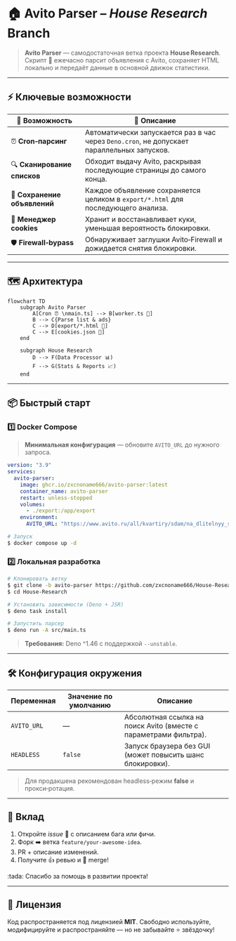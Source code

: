 # 🏠 Avito Parser – *House Research* Branch

&#x20; &#x20;

&#x20;

> **Avito Parser** — самодостаточная ветка проекта **House Research**. Скрипт 🚜 ежечасно парсит объявления с Avito, сохраняет HTML локально и передаёт данные в основной движок статистики.

---

## ⚡️ Ключевые возможности

| 🚀 Возможность               | 🎯 Описание                                                                                |
|------------------------------|--------------------------------------------------------------------------------------------|
| ⏰ **Cron‑парсинг**           | Автоматически запускается раз в час через `Deno.cron`, не допускает параллельных запусков. |
| 🔍 **Сканирование списков**  | Обходит выдачу Avito, раскрывая последующие страницы до самого конца.                      |
| 📰 **Сохранение объявлений** | Каждое объявление сохраняется целиком в `export/*.html` для последующего анализа.          |
| 🍪 **Менеджер cookies**      | Хранит и восстанавливает куки, уменьшая вероятность блокировки.                            |
| 🛡️ **Firewall‑bypass**      | Обнаруживает заглушки Avito‑Firewall и дожидается снятия блокировки.                       |

---

## 🗺️ Архитектура

```mermaid
flowchart TD
    subgraph Avito Parser
        A[Cron ⏰ \nmain.ts] --> B[worker.ts 🚜]
        B --> C{Parse list & ads}
        C --> D[export/*.html 📂]
        C --> E[cookies.json 🍪]
    end

    subgraph House Research
        D --> F(Data Processor 📊)
        F --> G(Stats & Reports 📈)
    end
```

---

## 📦 Быстрый старт

### 1️⃣ Docker Compose

> **Минимальная конфигурация** — обновите `AVITO_URL` до нужного запроса.

```yaml
version: "3.9"
services:
  avito-parser:
    image: ghcr.io/zxcnoname666/avito-parser:latest
    container_name: avito-parser
    restart: unless-stopped
    volumes:
      - ./export:/app/export
    environment:
      AVITO_URL: "https://www.avito.ru/all/kvartiry/sdam/na_dlitelnyy_srok" # 💡 ваш фильтр
```

```bash
# Запуск
$ docker compose up -d
```

### 2️⃣ Локальная разработка

```bash
# Клонировать ветку
$ git clone -b avito-parser https://github.com/zxcnoname666/House-Research.git
$ cd House-Research

# Установить зависимости (Deno + JSR)
$ deno task install

# Запустить парсер
$ deno run -A src/main.ts
```

> **Требования:** Deno ^1.46 с поддержкой `--unstable`.

---

## 🛠️ Конфигурация окружения

| Переменная  | Значение по умолчанию | Описание                                                         |
| ----------- | --------------------- | ---------------------------------------------------------------- |
| `AVITO_URL` | —                     | Абсолютная ссылка на поиск Avito (вместе с параметрами фильтра). |
| `HEADLESS`  | `false`               | Запуск браузера без GUI (может повысить шанс блокировки).        |

> Для продакшена рекомендован headless‑режим **false** и прокси‑ротация.

---

## 🤝 Вклад

1. Откройте *issue* 📌 с описанием бага или фичи.
2. Форк ➡️ ветка `feature/your‑awesome‑idea`.
3. PR + описание изменений.
4. Получите 👍 ревью и 🚀 merge!

\:tada: Спасибо за помощь в развитии проекта!

---

## 📝 Лицензия

Код распространяется под лицензией **MIT**. Свободно используйте, модифицируйте и распространяйте — но не забывайте ⭐ звёздочку!
